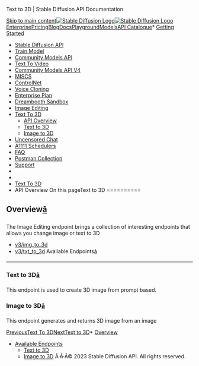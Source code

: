 




Text to 3D \| Stable Diffusion API Documentation








[Skip to main content](#docusaurus_skipToContent_fallback)[![Stable Diffusion Logo](/docs/img/SD-logo.png)![Stable Diffusion Logo](/docs/img/SD-logo.png)](https://stablediffusionapi.com)[Enterprise](https://stablediffusionapi.com/enterprise)[Pricing](https://stablediffusionapi.com/#pricing)[Blog](https://stablediffusionapi.com/blog)[Docs](https://stablediffusionapi.com/docs)[Playground](https://stablediffusionapi.com/playground)[Models](https://stablediffusionapi.com/models)[API Catalogue](https://stablediffusionapi.com/catalogue)* [Getting Started](/docs/)
* [Stable Diffusion API](/docs/category/stable-diffusion-api)
* [Train Model](/docs/category/train-model)
* [Community Models API](/docs/category/community-models-api)
* [Text To Video](/docs/category/text-to-video)
* [Community Models API V4](/docs/category/community-models-api-v4)
* [MISCS](/docs/category/miscs)
* [ControlNet](/docs/category/controlnet)
* [Voice Cloning](/docs/category/voice-cloning)
* [Enterprise Plan](/docs/category/enterprise-plan)
* [Dreambooth Sandbox](/docs/category/dreambooth-sandbox)
* [Image Editing](/docs/category/image-editing)
* [Text To 3D](/docs/category/text-to-3d)
	+ [API Overview](/docs/text-to-3d/overview)
	+ [Text to 3D](/docs/text-to-3d/textto3d)
	+ [Image to 3D](/docs/text-to-3d/imageto3d)
* [Uncensored Chat](/docs/uncensored-chat)
* [A1111 Schedulers](/docs/a1111schedulers)
* [FAQ](/docs/faq)
* [Postman Collection](https://documenter.getpostman.com/view/18679074/2s83zdwReZ)
* [Support](https://discord.gg/UxqnDu7j3r)
* 
* 
* [Text To 3D](/docs/category/text-to-3d)
* API Overview
On this pageText to 3D
==========

Overview[â](#overview "Direct link to Overview")
--------------------------------------------------

The Image Editing endpoint brings a collection of interesting endpoints that allows you change image or text to 3D

* [v3/img\_to\_3d](/docs/text-to-3d/imageto3d)
* [v3/txt\_to\_3d](/docs/text-to-3d/textto3d)
Available Endpoints[â](#available-endpoints "Direct link to Available Endpoints")
-----------------------------------------------------------------------------------

### Text to 3D[â](#text-to-3d "Direct link to Text to 3D")

This endpoint is used to create 3D image from prompt based.

### Image to 3D[â](#image-to-3d "Direct link to Image to 3D")

This endpoint generates and returns 3D image from an image

[PreviousText To 3D](/docs/category/text-to-3d)[NextText to 3D](/docs/text-to-3d/textto3d)* [Overview](#overview)
* [Available Endpoints](#available-endpoints)
	+ [Text to 3D](#text-to-3d)
	+ [Image to 3D](#image-to-3d)
Â·Â·Â© 2023 Stable Diffusion API. All rights reserved.



